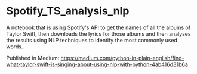 # Spotify_TS_analysis_nlp
A notebook that is using Spotify's API to get the names of all the albums of Taylor Swift, then downloads the lyrics for those albums and then analyses the results using NLP techniques to identify the most commonly used words. 

Published in Medium: https://medium.com/python-in-plain-english/find-what-taylor-swift-is-singing-about-using-nlp-with-python-4ab416d31b6a

